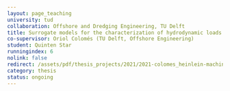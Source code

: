 ```yaml
---
layout: page_teaching
university: tud
collaboration: Offshore and Dredging Engineering, TU Delft
title: Surrogate models for the characterization of hydrodynamic loads on perforated monopiles
co-supervisor: Oriol Colomés (TU Delft, Offshore Engineering)
student: Quinten Star
runningindex: 6
nolink: false
redirect: /assets/pdf/thesis_projects/2021/2021-colomes_heinlein-machine_learning_for_monopile_hydrodynamics.pdf
category: thesis
status: ongoing
---
```

